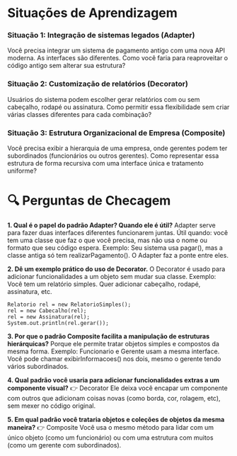 # Situações de Aprendizagem

### Situação 1: Integração de sistemas legados (Adapter)

Você precisa integrar um sistema de pagamento antigo com uma nova API moderna. As interfaces são diferentes. Como você faria para reaproveitar o código antigo sem alterar sua estrutura?

### Situação 2: Customização de relatórios (Decorator)

Usuários do sistema podem escolher gerar relatórios com ou sem cabeçalho, rodapé ou assinatura. Como permitir essa flexibilidade sem criar várias classes diferentes para cada combinação?

### Situação 3: Estrutura Organizacional de Empresa (Composite)

Você precisa exibir a hierarquia de uma empresa, onde gerentes podem ter subordinados (funcionários ou outros gerentes). Como representar essa estrutura de forma recursiva com uma interface única e tratamento uniforme?



# 🔍 Perguntas de Checagem

**1. Qual é o papel do padrão Adapter? Quando ele é útil?**
Adapter serve para fazer duas interfaces diferentes funcionarem juntas.
Útil quando: você tem uma classe que faz o que você precisa, mas não usa o nome ou formato que seu código espera.
Exemplo:
Seu sistema usa pagar(), mas a classe antiga só tem realizarPagamento(). O Adapter faz a ponte entre eles.

**2. Dê um exemplo prático do uso de Decorator.**
O Decorator é usado para adicionar funcionalidades a um objeto sem mudar sua classe.
Exemplo:
Você tem um relatório simples. Quer adicionar cabeçalho, rodapé, assinatura, etc.

```
Relatorio rel = new RelatorioSimples();
rel = new Cabecalho(rel);
rel = new Assinatura(rel);
System.out.println(rel.gerar());
```


**3. Por que o padrão Composite facilita a manipulação de estruturas hierárquicas?**
Porque ele permite tratar objetos simples e compostos da mesma forma.
Exemplo:
Funcionario e Gerente usam a mesma interface. Você pode chamar exibirInformacoes() nos dois, mesmo o gerente tendo vários subordinados.

**4. Qual padrão você usaria para adicionar funcionalidades extras a um componente visual?**
👉 Decorator
Ele deixa você encapar um componente com outros que adicionam coisas novas (como borda, cor, rolagem, etc), sem mexer no código original.

**5. Em qual padrão você trataria objetos e coleções de objetos da mesma maneira?**
👉 Composite
Você usa o mesmo método para lidar com um único objeto (como um funcionário) ou com uma estrutura com muitos (como um gerente com subordinados).
